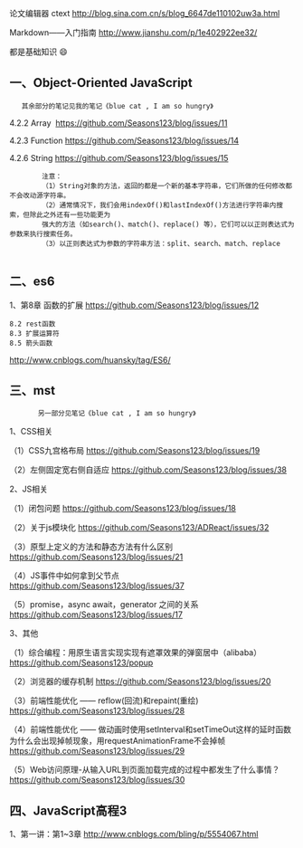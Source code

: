 论文编辑器 ctext http://blog.sina.com.cn/s/blog_6647de110102uw3a.html

Markdown——入门指南 http://www.jianshu.com/p/1e402922ee32/

都是基础知识 :smile:

##  一、Object-Oriented JavaScript       

       其余部分的笔记见我的笔记《blue cat , I am so hungry》
     
4.2.2 Array  https://github.com/Seasons123/blog/issues/11

4.2.3 Function https://github.com/Seasons123/blog/issues/14

4.2.6 String  https://github.com/Seasons123/blog/issues/15

            注意：
            （1）String对象的方法，返回的都是一个新的基本字符串，它们所做的任何修改都不会改动源字符串。
            （2）通常情况下，我们会用indexOf()和lastIndexOf()方法进行字符串内搜索，但除此之外还有一些功能更为
            强大的方法（如search()、match()、replace() 等），它们可以以正则表达式为参数来执行搜索任务。
            （3）以正则表达式为参数的字符串方法：split、search、match、replace        


## 二、es6

1、第8章 函数的扩展  https://github.com/Seasons123/blog/issues/12

    8.2 rest函数
    8.3 扩展运算符
    8.5 箭头函数

http://www.cnblogs.com/huansky/tag/ES6/ 



## 三、mst

           另一部分见笔记《blue cat , I am so hungry》
       
1、CSS相关

（1）CSS九宫格布局 https://github.com/Seasons123/blog/issues/19

（2）左侧固定宽右侧自适应 https://github.com/Seasons123/blog/issues/38

2、JS相关

（1）闭包问题 https://github.com/Seasons123/blog/issues/18

（2）关于js模块化 https://github.com/Seasons123/ADReact/issues/32

（3）原型上定义的方法和静态方法有什么区别 https://github.com/Seasons123/blog/issues/21

（4）JS事件中如何拿到父节点 https://github.com/Seasons123/blog/issues/37

（5）promise，async await，generator 之间的关系 https://github.com/Seasons123/blog/issues/17

3、其他

（1）综合编程：用原生语言实现实现有遮罩效果的弹窗居中（alibaba） https://github.com/Seasons123/popup

（2）浏览器的缓存机制 https://github.com/Seasons123/blog/issues/20

（3）前端性能优化 —— reflow(回流)和repaint(重绘) https://github.com/Seasons123/blog/issues/28

（4）前端性能优化 —— 做动画时使用setInterval和setTimeOut这样的延时函数为什么会出现掉帧现象，用requestAnimationFrame不会掉帧
   https://github.com/Seasons123/blog/issues/29
   
（5）Web访问原理-从输入URL到页面加载完成的过程中都发生了什么事情？
   https://github.com/Seasons123/blog/issues/30



## 四、JavaScript高程3

1、第一讲：第1~3章 http://www.cnblogs.com/bling/p/5554067.html
